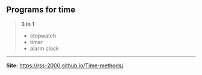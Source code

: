 
## Programs for time

> **3 in 1** 
> - stopwatch
> - timer
> - alarm clock
---
**Site:**
https://rss-2000.github.io/Time-methods/

